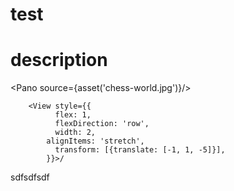 # test
# description
  
  <Pano source={asset('chess-world.jpg')}/>


        <View style={{
              flex: 1,
              flexDirection: 'row',
              width: 2,
            alignItems: 'stretch',
              transform: [{translate: [-1, 1, -5]}],
            }}>/
  
 sdfsdfsdf

